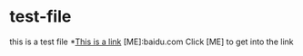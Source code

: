 # test-file
this is a test file
*[This is a link](https://www.cnblogs.com/liugang-vip/p/6337580.html)
[ME]:baidu.com
Click [ME] to get into the link
